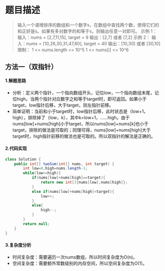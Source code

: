 # 题目描述
> 输入一个递增排序的数组和一个数字s，在数组中查找两个数，使得它们的和正好是s。如果有多对数字的和等于s，则输出任意一对即可。
> 示例 1：
> 输入：nums = [2,7,11,15], target = 9 
> 输出：[2,7] 或者 [7,2] 
> 示例 2：
> 输入：nums = [10,26,30,31,47,60], target = 40 
> 输出：[10,30] 或者 [30,10]  
> 限制：
> 1 <= nums.length <= 10^5 
> 1 <= nums[i] <= 10^6

## 方法一（双指针）
#### 1.解题思路

 - 分析：定义两个指针，一个指向数组开头，记位low，一个指向数组末尾，记位high，当两个指针对应数字之和等于target时，即可返回。如果小于target，low指针后移，大于target，则左指针前移。
 - 简单证明：当前和小于target时，low指针后移，此时状态是（low+1，high），排除掉了（low，k），其中k=low+1，……high。由于nums[low]+nums[high]小于target，所以nums[low]+nums[k]也小于target，排除的做法是可取的；同理可得，nums[low]+nums[high]大于target时，high指针前移的做法也是可取的。所以双指针的解法是正确的。
#### 2.代码实现

```java
class Solution {
    public int[] twoSum(int[] nums, int target) {
        int low=0,high=nums.length-1;
        while(low<=high){
            if(nums[low]+nums[high]==target){
                return new int[]{nums[low],nums[high]};
            }
            else if(nums[low]+nums[high]<target){
                low++;
            }
            else{
                high--;
            }
        }
        return null;
    }
}
```
#### 3.复杂度分析
 - 时间复杂度：需要遍历一次nums数组，所以时间复杂度为O(n)。
 - 空间复杂度：需要额外常数级别的内存空间，所以空间复杂度为O(1)。

